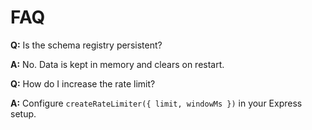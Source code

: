 # FAQ

**Q:** Is the schema registry persistent?

**A:** No. Data is kept in memory and clears on restart.

**Q:** How do I increase the rate limit?

**A:** Configure `createRateLimiter({ limit, windowMs })` in your Express setup.
